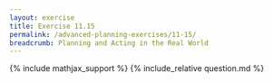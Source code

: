 ```yaml
---
layout: exercise
title: Exercise 11.15
permalink: /advanced-planning-exercises/11-15/
breadcrumb: Planning and Acting in the Real World
---
```


{% include mathjax_support %}
{% include_relative question.md %}
